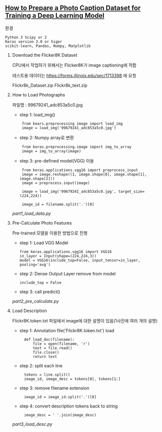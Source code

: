 ## [How to Prepare a Photo Caption Dataset for Training a Deep Learning Model](https://machinelearningmastery.com/prepare-photo-caption-dataset-training-deep-learning-model/)


환경
    
    Python 3 Scipy or 2
    Keras version 2.0 or higer
    scikit-learn, Pandas, Numpy, Matplotlib

1. Download the Flicker8K Dataset
   
   CPU에서 작업하기 위해서는 Flicker8K가 image captioning에 적합
   
   테스트용 데이터는 https://forms.illinois.edu/sec/1713398 에 요청
   
   Flickr8k_Dataset.zip
   Flickr8k_text.zip
   
2. How to Load Photographs

   파일명 : 99679241_adc853a5c0.jpg
   
   * step 1: load_img()
   
          from kears.preprocessing image import load_img
          image = load_img('99679241_adc853a5c0.jpg')
   
   * step 2: Numpy array로 변환
   
          from keras.preprocessing.image import img_to_array
          image = img_to_array(image)
          
   * step 3: pre-defined model(VGG) 이용
   
          from keras.applications.vgg16 import preprocess_input
          image = image.reshape((1, image.shape[0], image.shape[1], image.shape[2]))
          image = preprocess.input(image)
          
          image = load_img('99679241_adc853a5c0.jpg', target_size=(224,224))
          
          image_id = filename.split('.')[0]

    *part1_load_data.py*

3. Pre-Calculate Photo Features

    Pre-trained 모델을 이용한 방법으로 진행
    
    * step 1: Load VGG Model
    
          from keras.applications.vgg16 import VGG16
          in_layer = Input(shape=(224,224,3))
          model = VGG16(include_top=False, input_tensor=in_layer, pooling='avg')
    
    * step 2: Dense Output Layer remove from model
    
          include_top = False

    * step 3: call predict()
    
    
    *part2_pre_calculate.py*
    
    
4. Load Description

    Flickr8K.token.txt 파일에서 image에 대한 설명이 있음(1사진에 여러 개의 설명)
    
    * step 1: Annotation file('Flickr8K.token.txt') load 
    
            def load_doc(filename):
                file = open(filename, 'r')
                text = file.read()
                file.close()
                return text

    * step 2: split each line
        
            tokens = line.split()
            image_id, image_desc = tokens[0], tokens[1:]

    * step 3: remove filename extension
    
            image_id = image_id.split('.')[0]

    * step 4: convert description tokens back to string
        
            image_desc = ' '.join(image_desc)

    *part3_load_desc.py*



